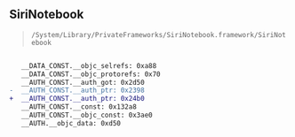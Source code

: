 ## SiriNotebook

> `/System/Library/PrivateFrameworks/SiriNotebook.framework/SiriNotebook`

```diff

   __DATA_CONST.__objc_selrefs: 0xa88
   __DATA_CONST.__objc_protorefs: 0x70
   __AUTH_CONST.__auth_got: 0x2d50
-  __AUTH_CONST.__auth_ptr: 0x2398
+  __AUTH_CONST.__auth_ptr: 0x24b0
   __AUTH_CONST.__const: 0x132a8
   __AUTH_CONST.__objc_const: 0x3ae0
   __AUTH.__objc_data: 0xd50

```
